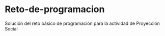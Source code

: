 # Reto-de-programacion
Solución del reto básico de programación para la actividad de Proyección Social
